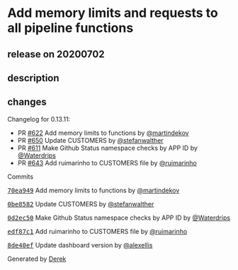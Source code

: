 # Add memory limits and requests to all pipeline functions

## release on 20200702

## description

## changes

Changelog for 0.13.11:

* PR <a class="issue-link js-issue-link" data-error-text="Failed to load title" data-id="585557925" data-permission-text="Title is private" data-url="https://github.com/openfaas/openfaas-cloud/issues/622" data-hovercard-type="pull_request" data-hovercard-url="/openfaas/openfaas-cloud/pull/622/hovercard" href="https://github.com/openfaas/openfaas-cloud/pull/622">#622</a> Add memory limits to functions by <a class="user-mention notranslate" data-hovercard-type="user" data-hovercard-url="/users/martindekov/hovercard" data-octo-click="hovercard-link-click" data-octo-dimensions="link_type:self" href="https://github.com/martindekov">@martindekov</a>
* PR <a class="issue-link js-issue-link" data-error-text="Failed to load title" data-id="639719002" data-permission-text="Title is private" data-url="https://github.com/openfaas/openfaas-cloud/issues/650" data-hovercard-type="pull_request" data-hovercard-url="/openfaas/openfaas-cloud/pull/650/hovercard" href="https://github.com/openfaas/openfaas-cloud/pull/650">#650</a> Update CUSTOMERS by <a class="user-mention notranslate" data-hovercard-type="user" data-hovercard-url="/users/stefanwalther/hovercard" data-octo-click="hovercard-link-click" data-octo-dimensions="link_type:self" href="https://github.com/stefanwalther">@stefanwalther</a>
* PR <a class="issue-link js-issue-link" data-error-text="Failed to load title" data-id="577214100" data-permission-text="Title is private" data-url="https://github.com/openfaas/openfaas-cloud/issues/611" data-hovercard-type="pull_request" data-hovercard-url="/openfaas/openfaas-cloud/pull/611/hovercard" href="https://github.com/openfaas/openfaas-cloud/pull/611">#611</a> Make Github Status namespace checks by APP ID by <a class="user-mention notranslate" data-hovercard-type="user" data-hovercard-url="/users/Waterdrips/hovercard" data-octo-click="hovercard-link-click" data-octo-dimensions="link_type:self" href="https://github.com/Waterdrips">@Waterdrips</a>
* PR <a class="issue-link js-issue-link" data-error-text="Failed to load title" data-id="619531288" data-permission-text="Title is private" data-url="https://github.com/openfaas/openfaas-cloud/issues/643" data-hovercard-type="pull_request" data-hovercard-url="/openfaas/openfaas-cloud/pull/643/hovercard" href="https://github.com/openfaas/openfaas-cloud/pull/643">#643</a> Add ruimarinho to CUSTOMERS file by <a class="user-mention notranslate" data-hovercard-type="user" data-hovercard-url="/users/ruimarinho/hovercard" data-octo-click="hovercard-link-click" data-octo-dimensions="link_type:self" href="https://github.com/ruimarinho">@ruimarinho</a>

Commits

<a class="commit-link" data-hovercard-type="commit" data-hovercard-url="https://github.com/openfaas/openfaas-cloud/commit/70ea9498648da1a42992603fd9efdbb4cbf58458/hovercard" href="https://github.com/openfaas/openfaas-cloud/commit/70ea9498648da1a42992603fd9efdbb4cbf58458"><tt>70ea949</tt></a> Add memory limits to functions by <a class="user-mention notranslate" data-hovercard-type="user" data-hovercard-url="/users/martindekov/hovercard" data-octo-click="hovercard-link-click" data-octo-dimensions="link_type:self" href="https://github.com/martindekov">@martindekov</a>

<a class="commit-link" data-hovercard-type="commit" data-hovercard-url="https://github.com/openfaas/openfaas-cloud/commit/0be8582f166ec035ea466d7dda2fa578b2a3c146/hovercard" href="https://github.com/openfaas/openfaas-cloud/commit/0be8582f166ec035ea466d7dda2fa578b2a3c146"><tt>0be8582</tt></a> Update CUSTOMERS by <a class="user-mention notranslate" data-hovercard-type="user" data-hovercard-url="/users/stefanwalther/hovercard" data-octo-click="hovercard-link-click" data-octo-dimensions="link_type:self" href="https://github.com/stefanwalther">@stefanwalther</a>

<a class="commit-link" data-hovercard-type="commit" data-hovercard-url="https://github.com/openfaas/openfaas-cloud/commit/0d2ec500ce5e0dd7c1aa9ea1c3779465c607e5aa/hovercard" href="https://github.com/openfaas/openfaas-cloud/commit/0d2ec500ce5e0dd7c1aa9ea1c3779465c607e5aa"><tt>0d2ec50</tt></a> Make Github Status namespace checks by APP ID by <a class="user-mention notranslate" data-hovercard-type="user" data-hovercard-url="/users/Waterdrips/hovercard" data-octo-click="hovercard-link-click" data-octo-dimensions="link_type:self" href="https://github.com/Waterdrips">@Waterdrips</a>

<a class="commit-link" data-hovercard-type="commit" data-hovercard-url="https://github.com/openfaas/openfaas-cloud/commit/edf87c1915caa71847e5d861f5d8f452ea880f32/hovercard" href="https://github.com/openfaas/openfaas-cloud/commit/edf87c1915caa71847e5d861f5d8f452ea880f32"><tt>edf87c1</tt></a> Add ruimarinho to CUSTOMERS file by <a class="user-mention notranslate" data-hovercard-type="user" data-hovercard-url="/users/ruimarinho/hovercard" data-octo-click="hovercard-link-click" data-octo-dimensions="link_type:self" href="https://github.com/ruimarinho">@ruimarinho</a>

<a class="commit-link" data-hovercard-type="commit" data-hovercard-url="https://github.com/openfaas/openfaas-cloud/commit/8de40efca17db79d7bf6b9646b63f170eadfbb0d/hovercard" href="https://github.com/openfaas/openfaas-cloud/commit/8de40efca17db79d7bf6b9646b63f170eadfbb0d"><tt>8de40ef</tt></a> Update dashboard version by <a class="user-mention notranslate" data-hovercard-type="user" data-hovercard-url="/users/alexellis/hovercard" data-octo-click="hovercard-link-click" data-octo-dimensions="link_type:self" href="https://github.com/alexellis">@alexellis</a>

Generated by <a href="https://github.com/alexellis/derek/">Derek</a>

